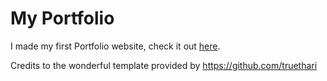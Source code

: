 # My Portfolio

I made my first Portfolio website, check it out [here](https://sumanthreddy.co).

Credits to the wonderful template provided by https://github.com/truethari
